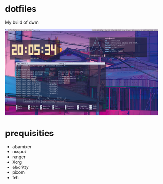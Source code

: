 # dotfiles
My build of dwm

![Alt text](https://raw.githubusercontent.com/xqtc161/dotfiles/main/screenshot.png)


# prequisities
- alsamixer
- ncspot
- ranger
- Xorg
- alacritty
- picom
- feh
